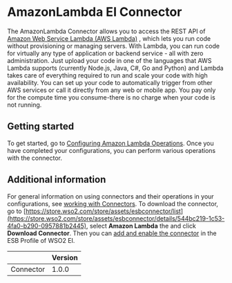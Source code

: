 # AmazonLambda EI Connector


The AmazonLambda Connector allows you to access the REST API of [Amazon Web Service Lambda (AWS Lambda)](https://docs.aws.amazon.com/lambda/latest/dg/welcome.html) ,
which lets you run code without provisioning or managing servers. With Lambda, you can run code for virtually any type of application or backend service - all with zero administration. Just upload your code  in one of the languages that AWS Lambda supports (currently Node.js, Java, C#, Go and Python) and Lambda takes care of everything required to run and scale your code with high availability. You can set up your code to automatically trigger from other AWS services or call it directly from any web or mobile app. You pay only for the compute time you consume-there is no charge when your code is not running.

## Getting started

To get started, go to [Configuring Amazon Lambda Operations](config.md). Once you have completed your configurations, you can perform various operations with the connector.

## Additional information
For general information on using connectors and their operations in your configurations, see [working with Connectors](https://docs.wso2.com/display/EI611/Working+with+Connectors). To download the connector, go to [https://store.wso2.com/store/assets/esbconnector/list](https://store.wso2.com/store/assets/esbconnector/details/544bc219-1c53-4fa0-b290-0957881b2445), select **Amazon Lambda** the and click **Download Connector**. Then you can [add and enable the connector](https://docs.wso2.com/display/EI611/Working+with+Connectors+via+the+Management+Console) in the ESB Profile of WSO2 EI.


| | Version |
| ------------- |-------------|
| Connector    | 1.0.0 |

